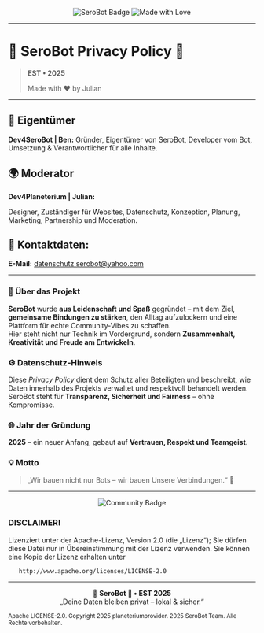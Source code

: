 <p align="center">
  <img src="https://img.shields.io/badge/SeroBot-EST•2025-blue?style=for-the-badge&logo=github" alt="SeroBot Badge"/>
  <img src="https://img.shields.io/badge/Made%20with-♥️ by Julian-black?style=for-the-badge" alt="Made with Love"/>
</p>

---

# 🧊 SeroBot Privacy Policy 🥶
> **EST • 2025**
> <p></p>
> Made with ♥️ by Julian
---

## 💎 Eigentümer
**Dev4SeroBot | Ben:**
Gründer, Eigentümer von SeroBot, Developer vom Bot, Umsetzung & Verantwortlicher für alle Inhalte.

## 🌍 Moderator
**Dev4Planeterium | Julian:** <p></p>
Designer, Zuständiger für Websites, Datenschutz, Konzeption, Planung, Marketing, Partnership und Moderation.

## 📩 Kontaktdaten:
**E-Mail:** datenschutz.serobot@yahoo.com

---

### 💬 Über das Projekt
**SeroBot** wurde **aus Leidenschaft und Spaß** gegründet – mit dem Ziel, **gemeinsame Bindungen zu stärken**, den Alltag aufzulockern und eine Plattform für echte Community-Vibes zu schaffen.  
Hier steht nicht nur Technik im Vordergrund, sondern **Zusammenhalt, Kreativität und Freude am Entwickeln**.

### ⚙️ Datenschutz-Hinweis
Diese *Privacy Policy* dient dem Schutz aller Beteiligten und beschreibt, wie Daten innerhalb des Projekts verwaltet und respektvoll behandelt werden.  
SeroBot steht für **Transparenz, Sicherheit und Fairness** – ohne Kompromisse.

### 🌐 Jahr der Gründung
**2025** – ein neuer Anfang, gebaut auf **Vertrauen, Respekt und Teamgeist**.

### 💡 Motto
> „Wir bauen nicht nur Bots – wir bauen Unsere Verbindungen.“ 🤝

---

<p align="center">
  <img src="https://img.shields.io/badge/Powered%20by-Julian & Ben-orange?style=for-the-badge&logo=people" alt="Community Badge"/>
</p>

### DISCLAIMER!
Lizenziert unter der Apache-Lizenz, Version 2.0 (die „Lizenz“);
   Sie dürfen diese Datei nur in Übereinstimmung mit der Lizenz verwenden.
   Sie können eine Kopie der Lizenz erhalten unter

       http://www.apache.org/licenses/LICENSE-2.0
       
---

<p align="center">
🧊 <strong>SeroBot 🥶 • EST 2025</strong><br>„Deine Daten bleiben privat – lokal & sicher.“ 
<p></p>
<p></p>
<sub> Apache LICENSE-2.0. Copyright 2025  planeteriumprovider. 2025 SeroBot Team. Alle Rechte vorbehalten.</sub>
  </p>
